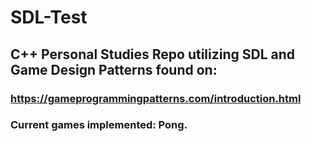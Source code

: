 # SDL-Test <br>
 
## C++ Personal Studies Repo utilizing SDL and Game Design Patterns found on: 

### https://gameprogrammingpatterns.com/introduction.html

### Current games implemented: Pong.
